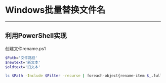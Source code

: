 # Windows批量替换文件名
---

## 利用PowerShell实现

创建文件rename.ps1
```sh
$Path='文件路径'
$newtext='新文本'
$oldtext='旧文本'

ls $Path -Include $Filter -recurse | foreach-object{rename-item $_.fullname $_.fullname.replace($oldtext,$newtext)}
```